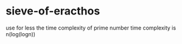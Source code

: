 # sieve-of-eracthos
use for less the time complexity of prime number 
time complexity is n(log(logn))
